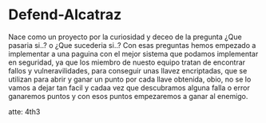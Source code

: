 # Defend-Alcatraz
Nace como un proyecto por la curiosidad y deceo de la pregunta ¿Que pasaria si..? o ¿Que sucederia si..? Con esas preguntas hemos empezado a implementar a una paguina con el mejor sistema que podamos implementar en seguridad, ya que los miembro de nuesto equipo tratan de encontrar fallos y vulneravilidades, para conseguir unas llavez encriptadas, que se utilizan para abrir y ganar un punto por cada llave obtenida, obio, no se lo vamos a dejar tan facil y cadaa vez que descubramos alguna falla o error ganaremos puntos y con esos puntos empezaremos a ganar al enemigo.

atte: 4th3
